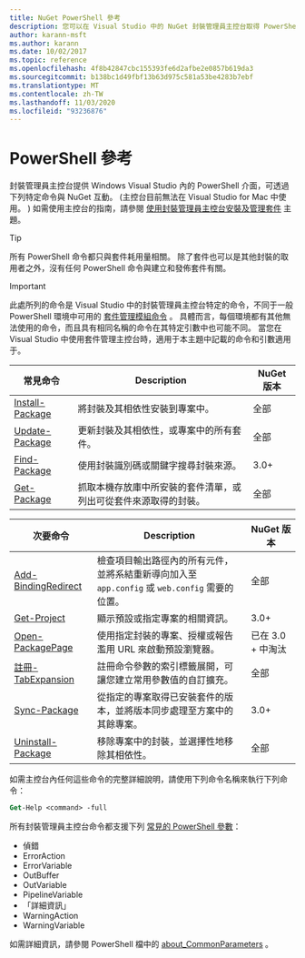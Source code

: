 ```yaml
---
title: NuGet PowerShell 參考
description: 您可以在 Visual Studio 中的 NuGet 封裝管理員主控台取得 PowerShell 命令的完整參考。
author: karann-msft
ms.author: karann
ms.date: 10/02/2017
ms.topic: reference
ms.openlocfilehash: 4f8b42847cbc155393fe6d2afbe2e0857b619da3
ms.sourcegitcommit: b138bc1d49fbf13b63d975c581a53be4283b7ebf
ms.translationtype: MT
ms.contentlocale: zh-TW
ms.lasthandoff: 11/03/2020
ms.locfileid: "93236876"
---
```

# <a name="powershell-reference"></a>PowerShell 參考

封裝管理員主控台提供 Windows Visual Studio 內的 PowerShell 介面，可透過下列特定命令與 NuGet 互動。  (主控台目前無法在 Visual Studio for Mac 中使用。 ) 如需使用主控台的指南，請參閱 [使用封裝管理員主控台安裝及管理套件](../consume-packages/install-use-packages-powershell.md) 主題。

> [!Tip]
> 所有 PowerShell 命令都只與套件耗用量相關。 除了套件也可以是其他封裝的取用者之外，沒有任何 PowerShell 命令與建立和發佈套件有關。

> [!Important]
> 此處所列的命令是 Visual Studio 中的封裝管理員主控台特定的命令，不同于一般 PowerShell 環境中可用的 [套件管理模組命令](/powershell/module/packagemanagement/?view=powershell-6) 。 具體而言，每個環境都有其他無法使用的命令，而且具有相同名稱的命令在其特定引數中也可能不同。 當您在 Visual Studio 中使用套件管理主控台時，適用于本主題中記載的命令和引數適用于。

| 常見命令 | Description | NuGet 版本 |
| --- | --- | --- |
| [Install-Package](ps-reference/ps-ref-install-package.md) | 將封裝及其相依性安裝到專案中。 | 全部 |
| [Update-Package](ps-reference/ps-ref-update-package.md) | 更新封裝及其相依性，或專案中的所有套件。 | 全部 |
| [Find-Package](ps-reference/ps-ref-find-package.md) | 使用封裝識別碼或關鍵字搜尋封裝來源。 | 3.0+ |
| [Get-Package](ps-reference/ps-ref-get-package.md) | 抓取本機存放庫中所安裝的套件清單，或列出可從套件來源取得的封裝。 | 全部 |

| 次要命令 | Description | NuGet 版本 |
| --- | --- | --- |
| [Add-BindingRedirect](ps-reference/ps-ref-add-bindingredirect.md) | 檢查項目輸出路徑內的所有元件，並將系結重新導向加入至 `app.config` 或 `web.config` 需要的位置。 | 全部 |
| [Get-Project](ps-reference/ps-ref-get-project.md) | 顯示預設或指定專案的相關資訊。 | 3.0+ |
| [Open-PackagePage](ps-reference/ps-ref-open-packagepage.md) | 使用指定封裝的專案、授權或報告濫用 URL 來啟動預設瀏覽器。 | 已在 3.0 + 中淘汰 |
| [註冊-TabExpansion](ps-reference/ps-ref-register-tabexpansion.md) | 註冊命令參數的索引標籤展開，可讓您建立常用參數值的自訂擴充。 | 全部 |
| [Sync-Package](ps-reference/ps-ref-sync-package.md) | 從指定的專案取得已安裝套件的版本，並將版本同步處理至方案中的其餘專案。 | 3.0+ |
| [Uninstall-Package](ps-reference/ps-ref-uninstall-package.md) | 移除專案中的封裝，並選擇性地移除其相依性。 | 全部 |

如需主控台內任何這些命令的完整詳細說明，請使用下列命令名稱來執行下列命令：

```ps
Get-Help <command> -full
```

所有封裝管理員主控台命令都支援下列 [常見的 PowerShell 參數](/powershell/module/microsoft.powershell.core/about/about_commonparameters)：

- 偵錯
- ErrorAction
- ErrorVariable
- OutBuffer
- OutVariable
- PipelineVariable
- 「詳細資訊」
- WarningAction
- WarningVariable

如需詳細資訊，請參閱 PowerShell 檔中的 [about_CommonParameters](/powershell/module/microsoft.powershell.core/about/about_commonparameters) 。